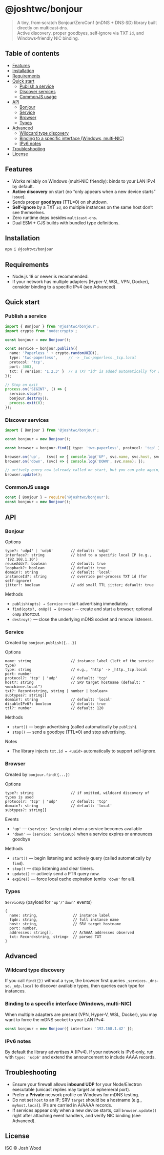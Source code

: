 # @joshtwc/bonjour

> A tiny, from‑scratch Bonjour/ZeroConf (mDNS + DNS‑SD) library built directly on multicast‑dns.  
> Active discovery, proper goodbyes, self‑ignore via TXT `id`, and Windows‑friendly NIC binding.

## Table of contents

- [Features](#features)
- [Installation](#installation)
- [Requirements](#requirements)
- [Quick start](#quick-start)
  - [Publish a service](#publish-a-service)
  - [Discover services](#discover-services)
  - [CommonJS usage](#commonjs-usage)
- [API](#api)
  - [Bonjour](#bonjour)
  - [Service](#service)
  - [Browser](#browser)
  - [Types](#types)
- [Advanced](#advanced)
  - [Wildcard type discovery](#wildcard-type-discovery)
  - [Binding to a specific interface (Windows, multi‑NIC)](#binding-to-a-specific-interface-windows-multi-nic)
  - [IPv6 notes](#ipv6-notes)
- [Troubleshooting](#troubleshooting)
- [License](#license)

## Features

- Works reliably on Windows (multi‑NIC friendly): binds to your LAN IPv4 by default.
- **Active discovery** on start (no “only appears when a new device starts” issue).
- Sends proper **goodbyes** (TTL=0) on shutdown.
- **Self‑ignore** by a TXT `id`, so multiple instances on the same host don’t see themselves.
- Zero runtime deps besides `multicast-dns`.
- Dual ESM + CJS builds with bundled type definitions.

## Installation

```bash
npm i @joshtwc/bonjour
```

## Requirements

- Node.js 18 or newer is recommended.
- If your network has multiple adapters (Hyper‑V, WSL, VPN, Docker), consider binding to a specific IPv4 (see Advanced).

## Quick start

### Publish a service

```ts
import { Bonjour } from '@joshtwc/bonjour';
import crypto from 'node:crypto';

const bonjour = new Bonjour();

const service = bonjour.publish({
  name: 'Paperless ' + crypto.randomUUID(),
  type: 'twc-paperless',     // -> _twc-paperless._tcp.local
  protocol: 'tcp',
  port: 3003,
  txt: { version: '1.2.3' }  // a TXT "id" is added automatically for self-ignore
});

// Stop on exit
process.on('SIGINT', () => {
  service.stop();
  bonjour.destroy();
  process.exit(0);
});
```

### Discover services

```ts
import { Bonjour } from '@joshtwc/bonjour';

const bonjour = new Bonjour();

const browser = bonjour.find({ type: 'twc-paperless', protocol: 'tcp' });

browser.on('up',   (svc) => { console.log('UP', svc.name, svc.host, svc.port, svc.txt); });
browser.on('down', (svc) => { console.log('DOWN', svc.name); });

// actively query now (already called on start, but you can poke again)
browser.update();
```

### CommonJS usage

```js
const { Bonjour } = require('@joshtwc/bonjour');
const bonjour = new Bonjour();
```

## API

### Bonjour

Options

```
type?: 'udp4' | 'udp6'        // default: 'udp4'
interface?: string            // bind to a specific local IP (e.g., '192.168.1.10')
reuseAddr?: boolean           // default: true
loopback?: boolean            // default: true
domain?: string               // default: 'local'
instanceId?: string           // override per-process TXT id (for self-ignore)
jitter?: boolean              // add small TTL jitter; default: true
```

Methods

- `publish(opts) → Service` — start advertising immediately.
- `find(opts?, onUp?) → Browser` — create and start a browser; optional `onUp` shortcut.
- `destroy()` — close the underlying mDNS socket and remove listeners.

### Service

Created by `bonjour.publish({...})`

Options
```text
name: string                  // instance label (left of the service type)
type: string                  // e.g., 'http' -> _http._tcp.local
port: number
protocol?: 'tcp' | 'udp'      // default: 'tcp'
host?: string                 // SRV target hostname (default: "<machine>.local")
txt?: Record<string, string | number | boolean>
subtypes?: string[]
domain?: string               // default: 'local'
disableIPv6?: boolean         // default: true
ttl?: number                  // default: 120
```
Methods

- `start()` — begin advertising (called automatically by `publish`).
- `stop()` — send a goodbye (TTL=0) and stop advertising.

Notes

- The library injects `txt.id = <uuid>` automatically to support self‑ignore.

### Browser

Created by `bonjour.find({...})`

Options
```text
type?: string                 // if omitted, wildcard discovery of types is used
protocol?: 'tcp' | 'udp'      // default: 'tcp'
domain?: string               // default: 'local'
subtypes?: string[]
```
Events

- `'up'` — `(service: ServiceUp)` when a service becomes available
- `'down'` — `(service: ServiceUp)` when a service expires or announces goodbye

Methods

- `start()` — begin listening and actively query (called automatically by `find`).
- `stop()` — stop listening and clear timers.
- `update()` — actively send a PTR query now.
- `expire()` — force local cache expiration (emits `'down'` for all).

### Types

`ServiceUp` (payload for `'up'/'down'` events)

    {
      name: string,                // instance label
      fqdn: string,                // full instance name
      host: string,                // SRV target hostname
      port: number,
      addresses: string[],         // A/AAAA addresses observed
      txt: Record<string, string>  // parsed TXT
    }

## Advanced

### Wildcard type discovery

If you call `find({})` without a `type`, the browser first queries `_services._dns-sd._udp.local` to discover available types, then queries each type for instances.

### Binding to a specific interface (Windows, multi‑NIC)

When multiple adapters are present (VPN, Hyper‑V, WSL, Docker), you may want to force the mDNS socket to your LAN IPv4:
```ts
const bonjour = new Bonjour({ interface: '192.168.1.42' });
```
### IPv6 notes

By default the library advertises A (IPv4). If your network is IPv6‑only, run with `type: 'udp6'` and extend the announcement to include AAAA records.

## Troubleshooting

- Ensure your firewall allows **inbound UDP** for your Node/Electron executable (unicast replies may target an ephemeral port).
- Prefer a **Private** network profile on Windows for mDNS testing.
- Do not set `host` to an IP; SRV `target` should be a hostname (e.g., `myhost.local`). IPs are carried in A/AAAA records.
- If services appear only when a new device starts, call `browser.update()` right after attaching event handlers, and verify NIC binding (see Advanced).

## License

ISC © Josh Wood
